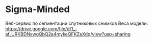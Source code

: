 # Sigma-Minded
Веб-сервис по сегментации спутниковых снимков
Веса модели: https://drive.google.com/file/d/1_-af_URKBDNxwgQbQ2a4mykeQFKZeXdq/view?usp=sharing
